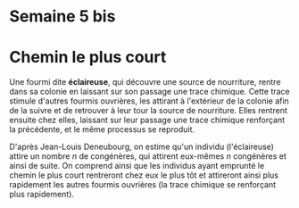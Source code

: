 # Semaine 5 bis

# Chemin le plus court

Une fourmi dite __éclaireuse__, qui découvre une source de nourriture, rentre dans sa colonie en laissant sur son passage une trace chimique. Cette trace stimule d'autres fourmis ouvrières, les attirant à l'extérieur de la colonie afin de la suivre et de retrouver à leur tour la source de nourriture. Elles rentrent ensuite chez elles, laissant sur leur passage une trace chimique renforçant la précédente, et le même processus se reproduit.

D'après Jean-Louis Deneubourg, on estime qu'un individu (l'éclaireuse) attire un nombre _n_ de congénères, qui attirent eux-mêmes _n_ congénères et ainsi de suite. On comprend ainsi que les individus ayant emprunté le chemin le plus court rentreront chez eux le plus tôt et attireront ainsi plus rapidement les autres fourmis ouvrières (la trace chimique se renforçant plus rapidement).
